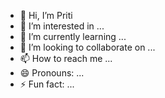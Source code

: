 - 👋 Hi, I’m Priti
- 👀 I’m interested in ...
- 🌱 I’m currently learning ...
- 💞️ I’m looking to collaborate on ...
- 📫 How to reach me ...
- 😄 Pronouns: ...
- ⚡ Fun fact: ...

<!---
priti05analyst/priti05analyst is a ✨ special ✨ repository because its `README.md` (this file) appears on your GitHub profile.
You can click the Preview link to take a look at your changes.
--->
